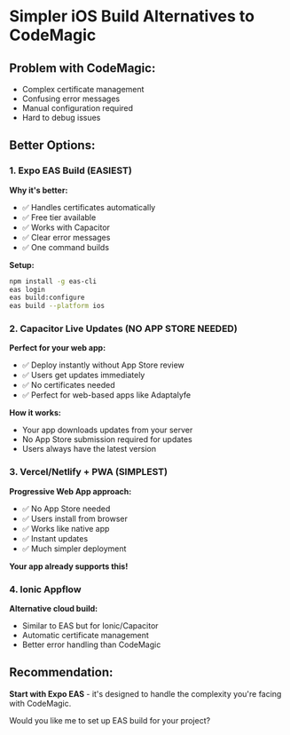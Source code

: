 # Simpler iOS Build Alternatives to CodeMagic

## Problem with CodeMagic:
- Complex certificate management
- Confusing error messages  
- Manual configuration required
- Hard to debug issues

## Better Options:

### 1. Expo EAS Build (EASIEST)
**Why it's better:**
- ✅ Handles certificates automatically
- ✅ Free tier available
- ✅ Works with Capacitor
- ✅ Clear error messages
- ✅ One command builds

**Setup:**
```bash
npm install -g eas-cli
eas login
eas build:configure
eas build --platform ios
```

### 2. Capacitor Live Updates (NO APP STORE NEEDED)
**Perfect for your web app:**
- ✅ Deploy instantly without App Store review
- ✅ Users get updates immediately
- ✅ No certificates needed
- ✅ Perfect for web-based apps like Adaptalyfe

**How it works:**
- Your app downloads updates from your server
- No App Store submission required for updates
- Users always have the latest version

### 3. Vercel/Netlify + PWA (SIMPLEST)
**Progressive Web App approach:**
- ✅ No App Store needed
- ✅ Users install from browser
- ✅ Works like native app
- ✅ Instant updates
- ✅ Much simpler deployment

**Your app already supports this!**

### 4. Ionic Appflow
**Alternative cloud build:**
- Similar to EAS but for Ionic/Capacitor
- Automatic certificate management
- Better error handling than CodeMagic

## Recommendation:
**Start with Expo EAS** - it's designed to handle the complexity you're facing with CodeMagic.

Would you like me to set up EAS build for your project?